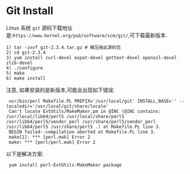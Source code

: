 # Git Install 

Linux 系统 `git` 源码下载地址是:`https://www.kernel.org/pub/software/scm/git/`,可下载最新版本.

```
1) tar -zxvf git-2.3.4.tar.gz # 解压缩此源码包
2) cd git-2.3.4
3) yum install curl-devel expat-devel gettext-devel openssl-devel zlib-devel
4) ./configure
5) make
6) make install
```
注意, 如果安装的是新版本,可能会出现如下错误:
```
 usr/bin/perl Makefile.PL PREFIX='/usr/local/git' INSTALL_BASE='' --localedir='/usr/local/git/share/locale'
 Can't locate ExtUtils/MakeMaker.pm in @INC (@INC contains: /usr/local/lib64/perl5 /usr/local/share/perl5 /usr/lib64/perl5/vendor_perl /usr/share/perl5/vendor_perl /usr/lib64/perl5 /usr/share/perl5 .) at Makefile.PL line 3.
 BEGIN failed--compilation aborted at Makefile.PL line 3.
 make[1]: *** [perl.mak] Error 2
 make: *** [perl/perl.mak] Error 2 
```

以下是解决方案:
```
 yum install perl-ExtUtils-MakeMaker package
```
